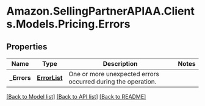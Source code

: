 # Amazon.SellingPartnerAPIAA.Clients.Models.Pricing.Errors
## Properties

Name | Type | Description | Notes
------------ | ------------- | ------------- | -------------
**_Errors** | [**ErrorList**](ErrorList.md) | One or more unexpected errors occurred during the operation. | 

[[Back to Model list]](../README.md#documentation-for-models) [[Back to API list]](../README.md#documentation-for-api-endpoints) [[Back to README]](../README.md)

